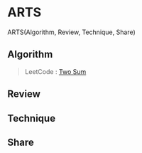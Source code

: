 # **ARTS**
ARTS(Algorithm, Review, Technique, Share)
## **Algorithm**
> LeetCode : [Two Sum](https://leetcode.com/problems/two-sum/description/)

## **Review**


## **Technique**


## **Share**
